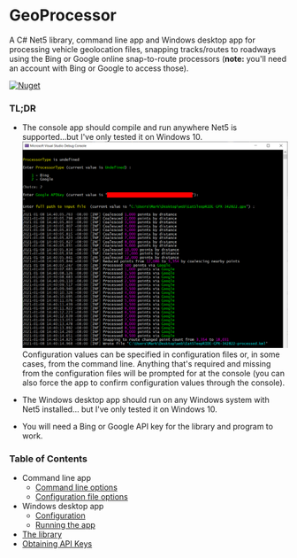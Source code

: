 # GeoProcessor
A C# Net5 library, command line app and Windows desktop app for processing vehicle 
geolocation files, snapping tracks/routes to roadways using the Bing or Google online
snap-to-route processors (**note:** you'll need an account with Bing or Google to
access those).

[![Nuget](https://img.shields.io/nuget/v/J4JSoftware.GeoProcessor?style=flat-square)](https://www.nuget.org/packages/J4JSoftware.GeoProcessor/)
### TL;DR
- The console app should compile and run anywhere Net5 is supported...but 
I've only tested it on Windows 10.
![tl;dr console image](docs/assets/tldr-console.png)
Configuration values can be specified in configuration files or, in some
cases, from the command line. Anything that's required and missing from
the configuration files will be prompted for at the console (you can also
force the app to confirm configuration values through the console).

- The Windows desktop app should run on any Windows system with Net5 installed...
but I've only tested it on Windows 10.

- You will need a Bing or Google API key for the library and program to
work.

### Table of Contents

- Command line app
  - [Command line options](docs/cmdline.md)
  - [Configuration file options](docs/config.md)
- Windows desktop app
  - [Configuration](docs/win-config.md)
  - [Running the app](docs/win-running-the-app.md)
- [The library](docs/library.md)
- [Obtaining API Keys](docs/apikeys.md)
